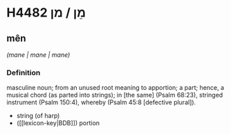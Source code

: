 # H4482 מֵן / מן

## mên

_(mane | mane | mane)_

### Definition

masculine noun; from an unused root meaning to apportion; a part; hence, a musical chord (as parted into strings); in [the same] (Psalm 68:23), stringed instrument (Psalm 150:4), whereby (Psalm 45:8 [defective plural]).

- string (of harp)
- ([[lexicon-key|BDB]]) portion
